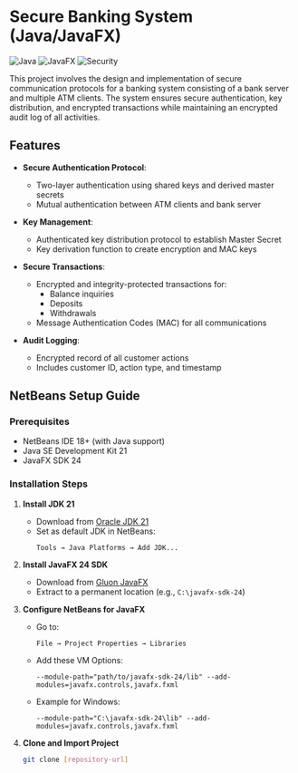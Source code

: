 # Secure Banking System (Java/JavaFX)

![Java](https://img.shields.io/badge/Java-21%2B-blue)
![JavaFX](https://img.shields.io/badge/JavaFX-24%2B-orange)
![Security](https://img.shields.io/badge/Security-Protocols-green)

This project involves the design and implementation of secure communication protocols for a banking system consisting of a bank server and multiple ATM clients. The system ensures secure authentication, key distribution, and encrypted transactions while maintaining an encrypted audit log of all activities.
## Features
- **Secure Authentication Protocol**:
  - Two-layer authentication using shared keys and derived master secrets
  - Mutual authentication between ATM clients and bank server

- **Key Management**:
  - Authenticated key distribution protocol to establish Master Secret
  - Key derivation function to create encryption and MAC keys

- **Secure Transactions**:
  - Encrypted and integrity-protected transactions for:
    - Balance inquiries
    - Deposits
    - Withdrawals
  - Message Authentication Codes (MAC) for all communications

- **Audit Logging**:
  - Encrypted record of all customer actions
  - Includes customer ID, action type, and timestamp

 
## NetBeans Setup Guide

### Prerequisites
- NetBeans IDE 18+ (with Java support)
- Java SE Development Kit 21
- JavaFX SDK 24

### Installation Steps

1. **Install JDK 21**
   - Download from [Oracle JDK 21](https://www.oracle.com/java/technologies/downloads/#java21)
   - Set as default JDK in NetBeans:
     ```
     Tools → Java Platforms → Add JDK...
     ```

2. **Install JavaFX 24 SDK**
   - Download from [Gluon JavaFX](https://gluonhq.com/products/javafx/)
   - Extract to a permanent location (e.g., `C:\javafx-sdk-24`)

3. **Configure NetBeans for JavaFX**
   - Go to:
     ```
     File → Project Properties → Libraries
     ```
   - Add these VM Options:
     ```
     --module-path="path/to/javafx-sdk-24/lib" --add-modules=javafx.controls,javafx.fxml
     ```
   - Example for Windows:
     ```
     --module-path="C:\javafx-sdk-24\lib" --add-modules=javafx.controls,javafx.fxml
     ```

4. **Clone and Import Project**
   ```bash
   git clone [repository-url]
